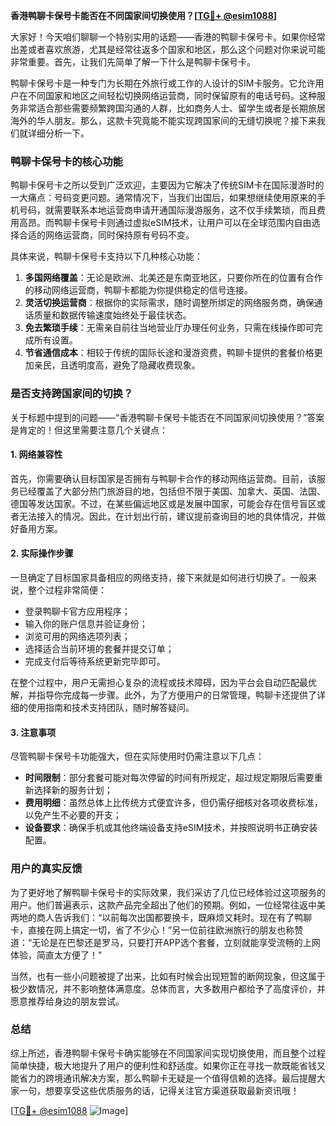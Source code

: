 **香港鸭聊卡保号卡能否在不同国家间切换使用？[[TG💪+ @esim1088](https://t.me/s/esim1088)]**

大家好！今天咱们聊聊一个特别实用的话题——香港的鸭聊卡保号卡。如果你经常出差或者喜欢旅游，尤其是经常往返多个国家和地区，那么这个问题对你来说可能非常重要。首先，让我们先简单了解一下什么是鸭聊卡保号卡。

鸭聊卡保号卡是一种专门为长期在外旅行或工作的人设计的SIM卡服务。它允许用户在不同国家和地区之间轻松切换网络运营商，同时保留原有的电话号码。这种服务非常适合那些需要频繁跨国沟通的人群，比如商务人士、留学生或者是长期旅居海外的华人朋友。那么，这款卡究竟能不能实现跨国家间的无缝切换呢？接下来我们就详细分析一下。

### 鸭聊卡保号卡的核心功能

鸭聊卡保号卡之所以受到广泛欢迎，主要因为它解决了传统SIM卡在国际漫游时的一大痛点：号码变更问题。通常情况下，当我们出国后，如果想继续使用原来的手机号码，就需要联系本地运营商申请开通国际漫游服务，这不仅手续繁琐，而且费用高昂。而鸭聊卡保号卡则通过虚拟eSIM技术，让用户可以在全球范围内自由选择合适的网络运营商，同时保持原有号码不变。

具体来说，鸭聊卡保号卡支持以下几种核心功能：
1. **多国网络覆盖**：无论是欧洲、北美还是东南亚地区，只要你所在的位置有合作的移动网络运营商，鸭聊卡都能为你提供稳定的信号连接。
2. **灵活切换运营商**：根据你的实际需求，随时调整所绑定的网络服务商，确保通话质量和数据传输速度始终处于最佳状态。
3. **免去繁琐手续**：无需亲自前往当地营业厅办理任何业务，只需在线操作即可完成所有设置。
4. **节省通信成本**：相较于传统的国际长途和漫游资费，鸭聊卡提供的套餐价格更加亲民，且透明度高，避免了隐藏收费现象。

### 是否支持跨国家间的切换？

关于标题中提到的问题——“香港鸭聊卡保号卡能否在不同国家间切换使用？”答案是肯定的！但这里需要注意几个关键点：

#### 1. 网络兼容性
首先，你需要确认目标国家是否拥有与鸭聊卡合作的移动网络运营商。目前，该服务已经覆盖了大部分热门旅游目的地，包括但不限于美国、加拿大、英国、法国、德国等发达国家。不过，在某些偏远地区或是发展中国家，可能会存在信号盲区或者无法接入的情况。因此，在计划出行前，建议提前查询目的地的具体情况，并做好备用方案。

#### 2. 实际操作步骤
一旦确定了目标国家具备相应的网络支持，接下来就是如何进行切换了。一般来说，整个过程非常简便：
   - 登录鸭聊卡官方应用程序；
   - 输入你的账户信息并验证身份；
   - 浏览可用的网络选项列表；
   - 选择适合当前环境的套餐并提交订单；
   - 完成支付后等待系统更新完毕即可。

在整个过程中，用户无需担心复杂的流程或技术障碍，因为平台会自动匹配最优解，并指导你完成每一步骤。此外，为了方便用户的日常管理，鸭聊卡还提供了详细的使用指南和技术支持团队，随时解答疑问。

#### 3. 注意事项
尽管鸭聊卡保号卡功能强大，但在实际使用时仍需注意以下几点：
- **时间限制**：部分套餐可能对每次停留的时间有所规定，超过规定期限后需要重新选择新的服务计划；
- **费用明细**：虽然总体上比传统方式便宜许多，但仍需仔细核对各项收费标准，以免产生不必要的开支；
- **设备要求**：确保手机或其他终端设备支持eSIM技术，并按照说明书正确安装配置。

### 用户的真实反馈

为了更好地了解鸭聊卡保号卡的实际效果，我们采访了几位已经体验过这项服务的用户。他们普遍表示，这款产品完全超出了他们的预期。例如，一位经常往返中美两地的商人告诉我们：“以前每次出国都要换卡，既麻烦又耗时。现在有了鸭聊卡，直接在网上搞定一切，省了不少心！”另一位前往欧洲旅行的朋友也称赞道：“无论是在巴黎还是罗马，只要打开APP选个套餐，立刻就能享受流畅的上网体验，简直太方便了！”

当然，也有一些小问题被提了出来，比如有时候会出现短暂的断网现象，但这属于极少数情况，并不影响整体满意度。总体而言，大多数用户都给予了高度评价，并愿意推荐给身边的朋友尝试。

### 总结

综上所述，香港鸭聊卡保号卡确实能够在不同国家间实现切换使用，而且整个过程简单快捷，极大地提升了用户的便利性和舒适度。如果你正在寻找一款既能省钱又能省力的跨境通讯解决方案，那么鸭聊卡无疑是一个值得信赖的选择。最后提醒大家一句，想要享受这些优质服务的话，记得关注官方渠道获取最新资讯哦！

[[TG💪+ @esim1088](https://t.me/s/esim1088) ![Image](https://i.postimg.cc/4NQfJmqS/Snipaste-2025-05-13-00-14-12.png)]